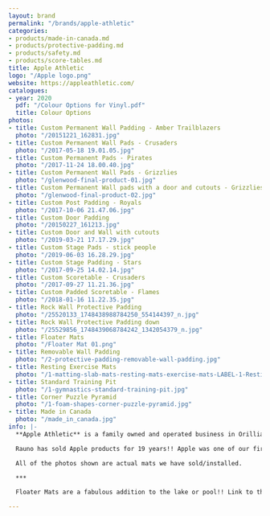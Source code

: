 ```yaml
---
layout: brand
permalink: "/brands/apple-athletic"
categories:
- products/made-in-canada.md
- products/protective-padding.md
- products/safety.md
- products/score-tables.md
title: Apple Athletic
logo: "/Apple logo.png"
website: https://appleathletic.com/
catalogues:
- year: 2020
  pdf: "/Colour Options for Vinyl.pdf"
  title: Colour Options
photos:
- title: Custom Permanent Wall Padding - Amber Trailblazers
  photo: "/20151221_162831.jpg"
- title: Custom Permanent Wall Pads - Crusaders
  photo: "/2017-05-18 19.01.05.jpg"
- title: Custom Permanent Pads - Pirates
  photo: "/2017-11-24 18.00.40.jpg"
- title: Custom Permanent Wall Pads - Grizzlies
  photo: "/glenwood-final-product-01.jpg"
- title: Custom Permanent Wall pads with a door and cutouts - Grizzlies
  photo: "/glenwood-final-product-02.jpg"
- title: Custom Post Padding - Royals
  photo: "/2017-10-06 21.47.06.jpg"
- title: Custom Door Padding
  photo: "/20150227_161213.jpg"
- title: Custom Door and Wall with cutouts
  photo: "/2019-03-21 17.17.29.jpg"
- title: Custom Stage Pads - stick people
  photo: "/2019-06-03 16.28.29.jpg"
- title: Custom Stage Padding - Stars
  photo: "/2017-09-25 14.02.14.jpg"
- title: Custom Scoretable - Crusaders
  photo: "/2017-09-27 11.21.36.jpg"
- title: Custom Padded Scoretable - Flames
  photo: "/2018-01-16 11.22.35.jpg"
- title: Rock Wall Protective Padding
  photo: "/25520133_1748438988784250_554144397_n.jpg"
- title: Rock Wall Protective Padding down
  photo: "/25529856_1748439068784242_1342054379_n.jpg"
- title: Floater Mats
  photo: "/Floater Mat 01.png"
- title: Removable Wall Padding
  photo: "/2-protective-padding-removable-wall-padding.jpg"
- title: Resting Exercise Mats
  photo: "/1-matting-slab-mats-resting-mats-exercise-mats-LABEL-1-Resting-Mats-2.jpg"
- title: Standard Training Pit
  photo: "/1-gymnastics-standard-training-pit.jpg"
- title: Corner Puzzle Pyramid
  photo: "/1-foam-shapes-corner-puzzle-pyramid.jpg"
- title: Made in Canada
  photo: "/made_in_canada.jpg"
info: |-
  **Apple Athletic** is a family owned and operated business in Orillia, Ontario. Finding their roots in 1995, they manufacture super high quality mats of all sorts. The digital printing is also outstanding.

  Rauno has sold Apple products for 19 years!! Apple was one of our first partners when we started Baltic Athletics.

  All of the photos shown are actual mats we have sold/installed.

  ***

  Floater Mats are a fabulous addition to the lake or pool!! Link to the [Floater Mat website. ](https://floatermat.com/)

---
```

